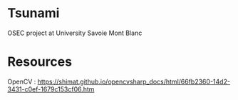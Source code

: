 # Tsunami
OSEC project at University Savoie Mont Blanc

# Resources
OpenCV : https://shimat.github.io/opencvsharp_docs/html/66fb2360-14d2-3431-c0ef-1679c153cf06.htm
